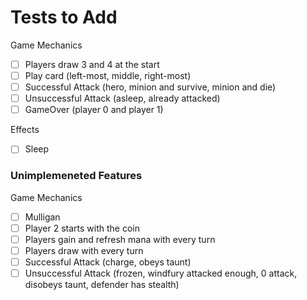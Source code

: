 # Tests to Add

Game Mechanics

- [ ] Players draw 3 and 4 at the start
- [ ] Play card (left-most, middle, right-most)
- [ ] Successful Attack (hero, minion and survive, minion and die)
- [ ] Unsuccessful Attack (asleep, already attacked)
- [ ] GameOver (player 0 and player 1)

Effects

- [ ] Sleep








### Unimplemeneted Features

Game Mechanics

- [ ] Mulligan
- [ ] Player 2 starts with the coin
- [ ] Players gain and refresh mana with every turn
- [ ] Players draw with every turn
- [ ] Successful Attack (charge, obeys taunt)
- [ ] Unsuccessful Attack (frozen, windfury attacked enough, 0 attack, disobeys taunt, defender has stealth)